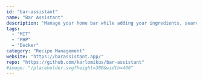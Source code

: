 ```yaml
---
id: "bar-assistant"
name: "Bar Assistant"
description: "Manage your home bar while adding your ingredients, searching for cocktails and creating custom cocktail recipes."
tags:
  - "MIT"
  - "PHP"
  - "Docker"
category: "Recipe Management"
website: "https://barassistant.app/"
repo: "https://github.com/karlomikus/bar-assistant"
#image: "/placeholder.svg?height=300&width=400"
---
```


